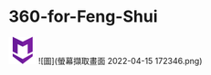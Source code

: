 # 360-for-Feng-Shui

![圖片參考名稱](https://raw.githubusercontent.com/adam-p/markdown-here/master/src/common/images/icon48.png "Logo")
![圖](螢幕擷取畫面 2022-04-15 172346.png)
